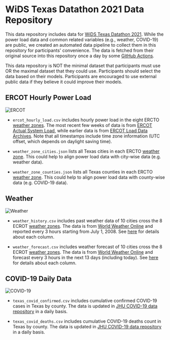 # WiDS Texas Datathon 2021 Data Repository

This data repository includes data for [WiDS Texas Datathon 2021](https://www.kaggle.com/c/wids-texas-datathon-2021). While the power load data and common related variables (e.g., weather, COVID-19) are public, we created an automated data pipeline to collect them in this repository for participants' convenience. The data is fetched from their original source into this repository once a day by some [GitHub Actions](../.github/workflows).

This data repository is NOT the minimal dataset that participants must use OR the maximal dataset that they could use. Participants should select the data based on their models. Participants are encouraged to use external public data if they believe it could improve their models.

## ERCOT Hourly Power Load

![ERCOT](https://github.com/WiDSTexas2021/hackathon/actions/workflows/update-ercot-hourly-load.yml/badge.svg)

- `ercot_hourly_load.csv` includes hourly power load in the eight ERCTO [weather zones](./ercotWeatherZoneMap.png). The most recent few weeks of data is from [ERCOT Actual System Load](http://mis.ercot.com/misapp/GetReports.do?reportTypeId=13101&reportTitle=Actual%20System%20Load%20by%20Weather%20Zone), while earlier data is from [ERCOT Load Data Archives](http://www.ercot.com/gridinfo/load/load_hist). Note that all timestamps include time zone information (UTC offset, which depends on daylight saving time).

- `weather_zone_cities.json` lists all Texas cities in each ERCTO [weather zone](./ercotWeatherZoneMap.png). This could help to align power load data with city-wise data (e.g. weather data).

- `weather_zone_counties.json` lists all Texas counties in each ERCTO [weather zone](./ercotWeatherZoneMap.png). This could help to align power load data with county-wise data (e.g. COVID-19 data).

## Weather

![Weather](https://github.com/WiDSTexas2021/hackathon/actions/workflows/update-weather.yml/badge.svg)

- `weather_history.csv` includes past weather data of 10 cities cross the 8 ECROT [weather zones](./ercotWeatherZoneMap.png). The data is from [World Weather Online](https://www.worldweatheronline.com) and reported every 3 hours starting from July 1, 2008. See [here](https://www.worldweatheronline.com/developer/api/docs/historical-weather-api.aspx#hourly) for details about each column.

- `weather_forecast.csv` includes weather forecast of 10 cities cross the 8 ECROT [weather zones](./ercotWeatherZoneMap.png). The data is from [World Weather Online](https://www.worldweatheronline.com) and forecast every 3 hours in the next 13 days (including today). See [here](https://www.worldweatheronline.com/developer/api/docs/local-city-town-weather-api.aspx#hourly) for details about each column.

## COVID-19 Daily Data

![COVID-19](https://github.com/WiDSTexas2021/hackathon/actions/workflows/update-covid.yml/badge.svg)

- `texas_covid_confirmed.csv` includes cumulative confirmed COVID-19 cases in Texas by county. The data is updated in [JHU COVID-19 data repository](https://github.com/CSSEGISandData/COVID-19/tree/master/csse_covid_19_data/csse_covid_19_time_series) in a daily basis.

- `texas_covid_deaths.csv` includes cumulative COVID-19 deaths count in Texas by county. The data is updated in [JHU COVID-19 data repository](https://github.com/CSSEGISandData/COVID-19/tree/master/csse_covid_19_data/csse_covid_19_time_series) in a daily basis.
